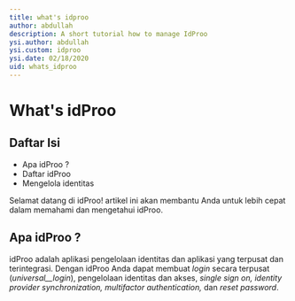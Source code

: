 ```yaml
---
title: what's idproo
author: abdullah
description: A short tutorial how to manage IdProo
ysi.author: abdullah
ysi.custom: idproo
ysi.date: 02/18/2020
uid: whats_idproo
---
```

# What's idProo

## Daftar Isi

- Apa idProo ?
- Daftar idProo
- Mengelola identitas

Selamat datang di idProo! artikel ini akan membantu Anda untuk lebih cepat dalam memahami dan mengetahui idProo.

## Apa idProo ?

idProo adalah aplikasi pengelolaan identitas dan aplikasi yang terpusat dan terintegrasi. Dengan idProo Anda dapat membuat _login_ secara terpusat (_universal__login_), pengelolaan identitas dan akses, _single sign on, identity provider synchronization, multifactor authentication,_ dan _reset password_.
